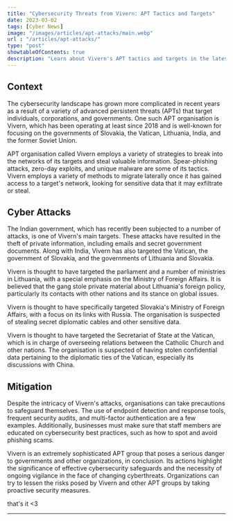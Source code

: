 ```yaml
---
title: "Cybersecurity Threats from Vivern: APT Tactics and Targets"
date: 2023-03-02
tags: [Cyber News]
image: "/images/articles/apt-attacks/main.webp"
url : "/articles/apt-attacks/"
type: "post"
showtableOfContents: true
description: "Learn about Vivern's APT tactics and targets in the latest cybersecurity threats. Protect your organization with our insights. Read our article."
---
```


## Context
The cybersecurity landscape has grown more complicated in recent years as a result of a variety of advanced persistent threats (APTs) that target individuals, corporations, and governments. One such APT organisation is Vivern, which has been operating at least since 2018 and is well-known for focusing on the governments of Slovakia, the Vatican, Lithuania, India, and the former Soviet Union.

APT organisation called Vivern employs a variety of strategies to break into the networks of its targets and steal valuable information. Spear-phishing attacks, zero-day exploits, and unique malware are some of its tactics. Vivern employs a variety of methods to migrate laterally once it has gained access to a target's network, looking for sensitive data that it may exfiltrate or steal.

## Cyber Attacks
The Indian government, which has recently been subjected to a number of attacks, is one of Vivern's main targets. These attacks have resulted in the theft of private information, including emails and secret government documents. Along with India, Vivern has also targeted the Vatican, the government of Slovakia, and the governments of Lithuania and Slovakia.

Vivern is thought to have targeted the parliament and a number of ministries in Lithuania, with a special emphasis on the Ministry of Foreign Affairs. It is believed that the gang stole private material about Lithuania's foreign policy, particularly its contacts with other nations and its stance on global issues.

Vivern is thought to have specifically targeted Slovakia's Ministry of Foreign Affairs, with a focus on its links with Russia. The organisation is suspected of stealing secret diplomatic cables and other sensitive data.

Vivern is thought to have targeted the Secretariat of State at the Vatican, which is in charge of overseeing relations between the Catholic Church and other nations. The organisation is suspected of having stolen confidential data pertaining to the diplomatic ties of the Vatican, especially its discussions with China.

## Mitigation
Despite the intricacy of Vivern's attacks, organisations can take precautions to safeguard themselves. The use of endpoint detection and response tools, frequent security audits, and multi-factor authentication are a few examples. Additionally, businesses must make sure that staff members are educated on cybersecurity best practices, such as how to spot and avoid phishing scams.

Vivern is an extremely sophisticated APT group that poses a serious danger to governments and other organizations, in conclusion. Its actions highlight the significance of effective cybersecurity safeguards and the necessity of ongoing vigilance in the face of changing cyberthreats. Organizations can try to lessen the risks posed by Vivern and other APT groups by taking proactive security measures.


that's it <3

---

  
